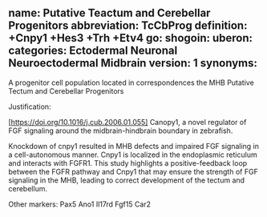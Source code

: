 name: Putative Teactum and Cerebellar Progenitors
abbreviation: TcCbProg
definition: +Cnpy1 +Hes3 +Trh +Etv4
go:
shogoin: 
uberon:
categories: Ectodermal Neuronal Neuroectodermal Midbrain
version: 1
synonyms:
---

A progenitor cell population located in correspondences the MHB
Putative Tectum and Cerebellar Progenitors

Justification:

[https://doi.org/10.1016/j.cub.2006.01.055] Canopy1, a novel regulator of FGF signaling around the midbrain-hindbrain boundary in zebrafish.

Knockdown of cnpy1 resulted in MHB defects and impaired FGF signaling in a cell-autonomous manner. Cnpy1 is localized in the endoplasmic reticulum and interacts with FGFR1. This study highlights a positive-feedback loop between the FGFR pathway and Cnpy1 that may ensure the strength of FGF signaling in the MHB, leading to correct development of the tectum and cerebellum.

Other markers:
Pax5
Ano1
Il17rd
Fgf15
Car2